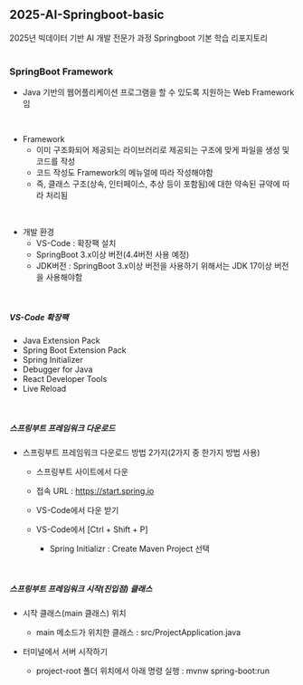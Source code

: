 ## 2025-AI-Springboot-basic
2025년 빅데이터 기반 AI 개발 전문가 과정 Springboot 기본 학습 리포지토리
<br><br>

### SpringBoot Framework
- Java 기반의 웹어플리케이션 프로그램을 할 수 있도록 지원하는 Web Framework임 
<br>

-  Framework
    - 이미 구조화되어 제공되는 라이브러리로 제공되는 구조에 맞게 파일을 생성 및 코드를 작성
    - 코드 작성도 Framework의 메뉴얼에 따라 작성해야함
    - 즉, 클래스 구조(상속, 인터페이스, 추상 등이 포함됨)에 대한 약속된 규약에 따라 처리됨
<br>

- 개발 환경
    * VS-Code : 확장팩 설치
    * SpringBoot 3.x이상 버전(4.4버전 사용 예정)
    * JDK버전 : SpringBoot 3.x이상 버전을 사용하기 위해서는 JDK 17이상 버전을 사용해야함
<br>

##### VS-Code 확장팩
- Java Extension Pack
- Spring Boot Extension Pack
- Spring Initializer
- Debugger for Java
- React Developer Tools
- Live Reload
<br>

##### 스프링부트 프레임워크 다운로드
- 스프링부트 프레임워크 다운로드 방법 2가지(2가지 중 한가지 방법 사용)
    - 스프링부트 사이트에서 다운
    - 접속 URL : https://start.spring.io <br>

    - VS-Code에서 다운 받기
    - VS-Code에서 [Ctrl + Shift + P]
        * Spring Initializr : Create Maven Project 선택
<br>

##### 스프링부트 프레임워크 시작(진입점) 클래스
- 시작 클래스(main 클래스) 위치
    - main 메소드가 위치한 클래스 : src/ProjectApplication.java

- 터미널에서 서버 시작하기
    - project-root 폴더 위치에서 아래 명령 실행 : mvnw spring-boot:run
